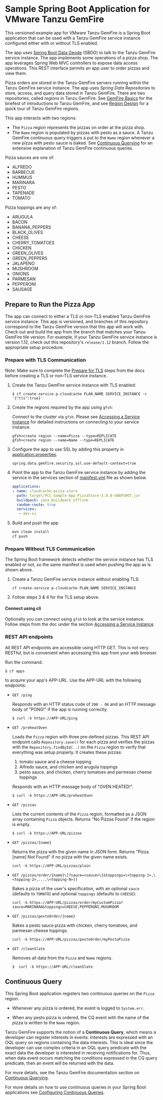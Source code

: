 # Sample Spring Boot Application for VMware Tanzu GemFire

This versioned example app for VMware Tanzu GemFire is
a Spring Boot application that can be used with
a Tanzu GemFire service instance configured either with or without TLS enabled.

The app uses [Spring Boot Data Geode](https://docs.spring.io/autorepo/docs/spring-boot-data-geode-build/1.2.6.RELEASE/reference/htmlsingle/) (SBDG) to talk to the Tanzu GemFire service instance.
The app implements some operations of a pizza shop.
The app leverages Spring Web MVC controllers
to expose data access operations.
This REST interface permits an app user to order pizzas and view them.

Pizza orders are stored in the Tanzu GemFire servers running within
the Tanzu GemFire service instance.
The app uses _Spring Data Repositories_ to store,
access, and query data stored in Tanzu GemFire.
There are two repositories, called _regions_ in Tanzu GemFire.
See [GemFire Basics](https://docs.pivotal.io/p-cloud-cache/1-12/index.html#GFBasics) for the briefest of introductions to Tanzu GemFire,
and see [Region Design](https://docs.pivotal.io/p-cloud-cache/1-12/region-design.html) for a quick tour of Tanzu GemFire regions.

This app interacts with two regions:

- The `Pizza` region represents the pizzas on order at the pizza shop.
- The `Name` region  is populated by pizzas with pesto as a sauce.
A Tanzu GemFire continuous query triggers a put to the `Name` region whenever
a new pizza with pesto sauce is baked.
See [Continuous Querying](http://gemfire.docs.pivotal.io/geode/developing/continuous_querying/chapter_overview.html) for an extensive explanation
of Tanzu GemFire continuous queries.

Pizza sauces are one of:

- ALFREDO
- BARBECUE
- HUMMUS
- MARINARA
- PESTO
- TAPENADE
- TOMATO

Pizza toppings are any of:

- ARUGULA
- BACON
- BANANA_PEPPERS
- BLACK_OLIVES
- CHEESE
- CHERRY_TOMATOES
- CHICKEN
- GREEN_OLIVES
- GREEN_PEPPERS
- JALAPENO
- MUSHROOM
- ONIONS
- PARMESAN
- PEPPERONI
- SAUSAGE

## Prepare to Run the Pizza App

The app can connect to either a TLS or non-TLS enabled Tanzu GemFire service instance.
This app is versioned, and branches of this repository correspond to
the Tanzu GemFire version that this app will work with.
Check out and build the app from the branch that matches your Tanzu GemFire tile version.
For example, if your Tanzu GemFire service instance is version 1.12,
check out this repository's `release/1.12` branch.
Follow the appropriate setup procedure.

### Prepare with TLS Communication

Note: Make sure to complete the [Prepare for TLS](https://docs.pivotal.io/p-cloud-cache/1-12/prepare-TLS.html) steps from the docs before creating a TLS or non-TLS service instance.

1. Create the Tanzu GemFire service instance with TLS enabled:

    ```
    $ cf create-service p-cloudcache PLAN_NAME SERVICE_INSTANCE -c '{"tls":true}'
    ```
1. Create the regions required by the app using `gfsh`:

    Connect to the cluster via `gfsh`. Please see [Accessing a Service Instance](https://docs.pivotal.io/p-cloud-cache/PCC-VERSION/accessing-instance.html) for detailed instructions on connecting to your service instance.

    ```
    gfsh>create region --name=Pizza --type=REPLICATE
    gfsh>create region --name=Name --type=REPLICATE
    ```

1. Configure the app to use SSL by adding this property in [application.properties](src/main/resources/application.properties).
    ```
    spring.data.gemfire.security.ssl.use-default-context=true
    ```

1. Point the app to the Tanzu GemFire service instance by adding the service in the services section of [manifest.yml](manifest.yml) file as shown below

    ```yaml
    applications:
    - name: cloudcache-pizza-store
      path: target/PCC-Sample-App-PizzaStore-1.0.0-SNAPSHOT.jar
      buildpack: java_buildpack_offline
      random-route: true
      services:
       - dev-si
    ```

1. Build and push the app
    ```sh
    mvn clean install
    cf push
    ```


### Prepare Without TLS Communication

The Spring Boot framework detects whether the service instance has TLS enabled or not,
so the same manifest is used when pushing the app as is shown above.

1. Create a Tanzu GemFire service instance without enabling TLS:
    ```
    cf create-service p-cloudcache PLAN_NAME SERVICE_INSTANCE
    ```

1. Follow steps 3 & 4 for the TLS setup above.


#### Connect using cli
Optionally you can connect using `gfsh` to look at the service instance. Follow steps from the doc
under the section [Accessing a Service Instance](https://docs.pivotal.io/p-cloud-cache/1-12/accessing-instance.html) 


### REST API endpoints

All REST API endpoints are accessible using HTTP GET.  This is not very RESTful, but is convenient
when accessing this app from your web browser.

Run the command:

```
$ cf apps
```

to acquire your app's APP-URL.
Use the APP-URL with the following endpoints:

- `GET /ping`

    Responds with an HTTP status code of `200 - OK` and an HTTP message body
    of "PONG!" if the app is running correctly.

    ```
    $ curl -k https://APP-URL/ping
    ```

- `GET /preheatOven`

    Loads the `Pizza` region with three pre-defined pizzas.
    This REST API endpoint calls `Repository.save()` for each pizza
    and verifies the pizzas with the `Repository.findById(..)` on the
    `Pizza` region to verify that everything was setup properly.
    It creates these pizzas:

    1. tomato sauce and a cheese topping
    2. Alfredo sauce, and chicken and arugula toppings
    3. pesto sauce, and chicken, cherry tomatoes and parmesan cheese toppings
 
    Responds with an HTTP message body of "OVEN HEATED!".

    ```
    $ curl -k https://APP-URL/preheatOven
    ```

- `GET /pizzas`

    Lists the current contents of the `Pizza` region, formatted as
    a JSON array containing `Pizza` objects.
    Returns "No Pizzas Found" if the region is empty.

    ```
    $ curl -k https://APP-URL/pizzas
    ```

- `GET /pizzas/{name}`
     
    Returns the pizza with the given name in JSON form.
    Returns "Pizza \[name\] Not Found"
    if no pizza with the given name exists.

    ```
    curl -k https://APP-URL/pizzas/plain
    ```

- `GET /pizzas/order/{name}\[?sauce=<sauce>\[&toppings=\<topping-1>,\<topping-2>,...,\<topping-N>]]`

    Bakes a pizza of the user's specification,
    with an optional `sauce` (defaults to `TOMATO`)
    and optional `toppings` (defaults to `CHEESE`):

    ```
    curl -k https://APP-URL/pizzas/order/myCustomPizza?sauce=MARINARA&toppings=CHEESE,PEPPERONI,MUSHROOM
    ```

- `GET /pizzas/pestoOrder/{name}`

    Bakes a pesto sauce pizza with chicken, cherry tomatoes, and parmesan
    cheese toppings.

    ```
    curl -k https://APP-URL/pizzas/pestoOrder/myPestoPizza
    ```

- `GET /cleanSlate`

    Removes all data from the `Pizza` and `Name` regions.

    ```
    $  curl -k https://APP-URL/cleanSlate
    ```

## Continuous Query

This Spring Boot application registers two continuous queries
on the `Pizza` region.

- Whenever any pizza is ordered, the event is logged to `System.err`.

- When any pesto pizza is ordered, the CQ event with the name of
the pizza is written to the `Name` region.

Tanzu GemFire supports the notion of a **Continuous Query**, which means a developer can register interests in events.
Interests are expressed with an OQL query on regions containing the data interests.  This is ideal since the developer
can use complex criteria in an OQL query predicate with the exact data the developer is interested in receiving notifications for.
Thus, when data event occurs matching the conditions expressed in the CQ query predicate, then an event will be returned with
the data.

For more details, see the Tanzu GemFire documentation section on [Continuous Querying](http://gemfire.docs.pivotal.io/geode/developing/continuous_querying/chapter_overview.html).

For more details on how to use continuous queries in your Spring Boot applications see [Configuring Continuous Queries](https://docs.spring.io/spring-data/gemfire/docs/current/reference/html/#bootstrap-annotation-config-continuous-queries).

